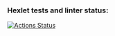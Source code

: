 ### Hexlet tests and linter status:
[![Actions Status](https://github.com/Swar1ey/java-project-61/workflows/hexlet-check/badge.svg)](https://github.com/Swar1ey/java-project-61/actions)